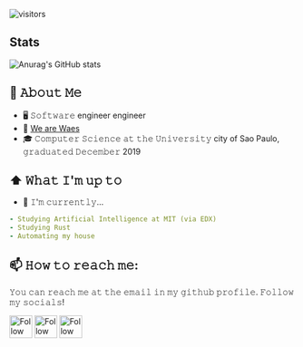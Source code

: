 ![visitors](https://vbr.wocr.tk/badge?page_id=neewrobert.neewrobert&color=00cf00)

## Stats
![Anurag's GitHub stats](https://github-readme-stats.vercel.app/api?username=neewrobert&show_icons=true&theme=dark)

## :book: 𝙰𝚋𝚘𝚞𝚝 𝙼𝚎
- 🖥 𝚂𝚘𝚏𝚝𝚠𝚊𝚛𝚎 engineer engineer
- 💼 [We are Waes](https://wearewaes.com/)
- 🎓 𝙲𝚘𝚖𝚙𝚞𝚝𝚎𝚛 𝚂𝚌𝚒𝚎𝚗𝚌𝚎 𝚊𝚝 𝚝𝚑𝚎 𝚄𝚗𝚒𝚟𝚎𝚛𝚜𝚒𝚝𝚢 city of Sao Paulo, 𝚐𝚛𝚊𝚍𝚞𝚊𝚝𝚎𝚍 𝙳𝚎𝚌𝚎𝚖𝚋𝚎𝚛 2019


## ⬆ 𝚆𝚑𝚊𝚝 𝙸'𝚖 𝚞𝚙 𝚝𝚘
- 🔨 𝙸'𝚖 𝚌𝚞𝚛𝚛𝚎𝚗𝚝𝚕𝚢...
```yaml
- Studying Artificial Intelligence at MIT (via EDX)
- Studying Rust
- Automating my house
```

## 📫 𝙷𝚘𝚠 𝚝𝚘 𝚛𝚎𝚊𝚌𝚑 𝚖𝚎:
𝚈𝚘𝚞 𝚌𝚊𝚗 𝚛𝚎𝚊𝚌𝚑 𝚖𝚎 𝚊𝚝 𝚝𝚑𝚎 𝚎𝚖𝚊𝚒𝚕 𝚒𝚗 𝚖𝚢 𝚐𝚒𝚝𝚑𝚞𝚋 𝚙𝚛𝚘𝚏𝚒𝚕𝚎. 𝙵𝚘𝚕𝚕𝚘𝚠 𝚖𝚢 𝚜𝚘𝚌𝚒𝚊𝚕𝚜!

[<img src="https://raw.githubusercontent.com/Raymo111/Raymo111/master/socials/linkedin.png" height="40em" align="center" alt="Follow NeewRobert on LinkedIn" title="Follow NeewRobert on LinkedIn"/>](https://linkedin.com/in/neewrobert)
[<img src="https://raw.githubusercontent.com/Raymo111/Raymo111/master/socials/twitter.svg" height="40em" align="center" alt="Follow NeewRobert on Twitter" title="Follow NeewRobert on Twitter"/>](https://twitter.com/neewrobert)
[<img src="https://raw.githubusercontent.com/Raymo111/Raymo111/master/socials/instagram.svg" height="40em" align="center" alt="Follow NeewRobert on Instagram" title="Follow NeewRobert on Instagram"/>](https://instagram.com/neewrobert)



